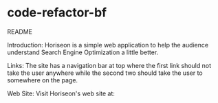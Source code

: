 # code-refactor-bf

README

Introduction:
    Horiseon is a simple web application to help the audience understand Search Engine Optimization a little better. 

Links:
    The site has a navigation bar at top where the first link should not take the user anywhere while the second two should take the user to somewhere on the page. 

Web Site:
    Visit Horiseon's web site at:
